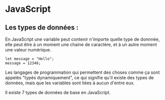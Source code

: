 # JavaScript

## Les types de données : 

En JavaScript une variable peut contenir n'importe quelle type de donnnée, elle peut être à un moment une chaine de caractère, et à un autre
moment une valeur numérique.

```
let message = "Hello";
message = 12346;
```

Les langages de programmation qui permettent des choses comme ça sont appelés "typés dynamiquement", ce qui signifie qu'il existe des types de données,
mais que les variables sont liées à aucun d'entre eux.

Il existe 7 types de données de base en JavaScript.